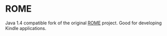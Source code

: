 # ROME

Java 1.4 compatible fork of the original [ROME](https://github.com/rometools/rome) project. Good for developing Kindle applications.
